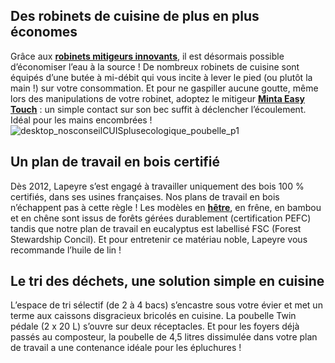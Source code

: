 ## Des robinets de cuisine de plus en plus économes
Grâce aux [**robinets mitigeurs innovants**](/mitigeur-evier-kitchen-avec-douchette-pro-FPC0188750), il est désormais possible d’économiser l’eau à la source ! De nombreux robinets de cuisine sont équipés d’une butée à mi-débit qui vous incite à lever le pied (ou plutôt la main !) sur votre consommation.
Et pour ne gaspiller aucune goutte, même lors des manipulations de votre robinet, adoptez le mitigeur [**Minta Easy Touch**](/mitigeur-evier-minta-easy-touch-simple-FPC3023450) : un simple contact sur son bec suffit à déclencher l’écoulement. Idéal pour les mains encombrées !
![desktop_nosconseilCUISplusecologique_poubelle_p1](//statics.lapeyre.fr/img/contrib/2bdd4da3002123c0/desktop_nosconseilCUISplusecologique_poubelle_p1.jpg)
##
## Un plan de travail en bois certifié
Dès 2012, Lapeyre s’est engagé à travailler uniquement des bois 100 % certifiés, dans ses usines françaises. Nos plans de travail en bois n’échappent pas à cette règle ! Les modèles en [**hêtre**](/plan-hetre-lamelle-28-mm-FPC0208850), en frêne, en bambou et en chêne sont issus de forêts gérées durablement (certification PEFC) tandis que notre plan de travail en eucalyptus est labellisé FSC (Forest Stewardship Concil). Et pour entretenir ce matériau noble, Lapeyre vous recommande l’huile de lin !
## Le tri des déchets, une solution simple en cuisine
L’espace de tri sélectif (de 2 à 4 bacs) s’encastre sous votre évier et met un terme aux caissons disgracieux bricolés en cuisine. La poubelle Twin pédale (2 x 20 L) s’ouvre sur deux réceptacles. Et pour les foyers déjà passés au composteur, la poubelle de 4,5 litres dissimulée dans votre plan de travail a une contenance idéale pour les épluchures !